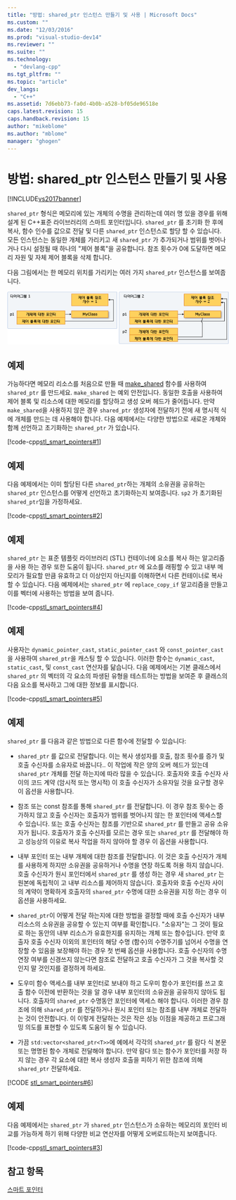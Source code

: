 ```yaml
---
title: "방법: shared_ptr 인스턴스 만들기 및 사용 | Microsoft Docs"
ms.custom: ""
ms.date: "12/03/2016"
ms.prod: "visual-studio-dev14"
ms.reviewer: ""
ms.suite: ""
ms.technology: 
  - "devlang-cpp"
ms.tgt_pltfrm: ""
ms.topic: "article"
dev_langs: 
  - "C++"
ms.assetid: 7d6ebb73-fa0d-4b0b-a528-bf05de96518e
caps.latest.revision: 15
caps.handback.revision: 15
author: "mikeblome"
ms.author: "mblome"
manager: "ghogen"
---
```

# 방법: shared_ptr 인스턴스 만들기 및 사용
[!INCLUDE[vs2017banner](../assembler/inline/includes/vs2017banner.md)]

`shared_ptr` 형식은 메모리에 있는 개체의 수명을 관리하는데 여러 명 있을 경우를 위해 설계 된 C\+\+표준 라이브러리의 스마트 포인터입니다.  `shared_ptr` 를 초기화 한 후에 복사, 함수 인수를 값으로 전달 및 다른 `shared_ptr` 인스턴스로 할당 할 수 있습니다.  모든 인스턴스는 동일한 개체를 가리키고 새 `shared_ptr` 가 추가되거나 범위를 벗어나거나 다시 설정될 때 하나의 "제어 블록"을 공유합니다.  참조 횟수가 0에 도달하면 메모리 자원 및 자체 제어 블록을 삭제 합니다.  
  
 다음 그림에서는 한 메모리 위치를 가리키는 여러 가지 `shared_ptr` 인스턴스를 보여줍니다.  
  
 [![공유 포인터](../cpp/media/shared_ptr.png "shared\_ptr")](assetId:///9785ad08-31d8-411a-86a9-fb9cd9684c27)  
  
## 예제  
 가능하다면 메모리 리소스를 처음으로 만들 때 [make\_shared](../Topic/make_shared%20\(%3Cmemory%3E\).md) 함수를 사용하여 `shared_ptr` 를 만드세요.  `make_shared` 는 예외 안전입니다.  동일한 호출을 사용하여 제어 블록 및 리소스에 대한 메모리를 할당하고 생성 오버 헤드가 줄어듭니다.  만약 `make_shared`을 사용하지 않은 경우 `shared_ptr` 생성자에 전달하기 전에 새 명시적 식에 개체를 만드는 데 사용해야 합니다.  다음 예제에서는 다양한 방법으로 새로운 개체와 함께 선언하고 초기화하는 `shared_ptr` 가 있습니다.  
  
 [!code-cpp[stl_smart_pointers#1](../cpp/codesnippet/CPP/how-to-create-and-use-shared-ptr-instances_1.cpp)]  
  
## 예제  
 다음 예제에서는 이미 할당된 다른 `shared_ptr`하는 개체의 소유권을 공유하는 `shared_ptr` 인스턴스를 어떻게 선언하고 초기화하는지 보여줍니다.  `sp2` 가 초기화된 `shared_ptr`임을 가정하세요.  
  
 [!code-cpp[stl_smart_pointers#2](../cpp/codesnippet/CPP/how-to-create-and-use-shared-ptr-instances_2.cpp)]  
  
## 예제  
 `shared_ptr` 는 표준 템플릿 라이브러리 \(STL\) 컨테이너에 요소를 복사 하는 알고리즘을 사용 하는 경우 또한 도움이 됩니다.  `shared_ptr` 에 요소를 래핑할 수 있고 내부 메모리가 필요할 만큼 유효하고 더 이상인지 아닌지를 이해하면서 다른 컨테이너로 복사 할 수 있습니다.  다음 예제에서는 `shared_ptr` 에 `replace_copy_if` 알고리즘을 만들고 이를 벡터에 사용하는 방법을 보여 줍니다.  
  
 [!code-cpp[stl_smart_pointers#4](../cpp/codesnippet/CPP/how-to-create-and-use-shared-ptr-instances_3.cpp)]  
  
## 예제  
 사용자는 `dynamic_pointer_cast`, `static_pointer_cast` 와 `const_pointer_cast` 을 사용하여 `shared_ptr`을 캐스팅 할 수 있습니다.  이러한 함수는 `dynamic_cast`, `static_cast`, 및 `const_cast` 연산자를 닮습니다.  다음 예제에서는 기본 클래스에서 `shared_ptr` 의 벡터의 각 요소의 파생된 유형을 테스트하는 방법을 보여준 후 클래스의 다음 요소를 복사하고 그에 대한 정보를 표시합니다.  
  
 [!code-cpp[stl_smart_pointers#5](../cpp/codesnippet/CPP/how-to-create-and-use-shared-ptr-instances_4.cpp)]  
  
## 예제  
 `shared_ptr` 를 다음과 같은 방법으로 다른 함수에 전달할 수 있습니다:  
  
-   `shared_ptr` 를 값으로 전달합니다.  이는 복사 생성자를 호출, 참조 횟수를 증가 및 호출 수신자를 소유자로 바꿉니다..  이 작업에 작은 양의 오버 헤드가 있는데 `shared_ptr` 개체를 전달 하는지에 따라 많을 수 있습니다.  호출자와 호출 수신자 사이의 코드 계약 \(암시적 또는 명시적\) 이 호출 수신자가 소유자일 것을 요구할 경우 이 옵션을 사용합니다.  
  
-   참조 또는 const 참조를 통해 `shared_ptr` 를 전달합니다.  이 경우 참조 횟수는 증가하지 않고 호출 수신자는 호출자가 범위를 벗어나지 않는 한 포인터에 액세스할 수 있습니다.  또는 호출 수신자는 참조를 기반으로 `shared_ptr` 를 만들고 공유 소유자가 됩니다.  호출자가 호출 수신자를 모르는 경우 또는 `shared_ptr` 를 전달해야 하고 성능상의 이유로 복사 작업을 하지 않아야 할 경우 이 옵션을 사용합니다.  
  
-   내부 포인터 또는 내부 개체에 대한 참조를 전달합니다.  이 것은 호출 수신자가 개체를 사용하게 하지만 소유권을 공유하거나 수명을 연장 하도록 허용 하지 않습니다.  호출 수신자가 원시 포인터에서 `shared_ptr` 를 생성 하는 경우 새 `shared_ptr` 는 원본에 독립적이 고 내부 리소스를 제어하지 않습니다.  호출자와 호출 수신자 사이의 계약이 명확하게 호출자의 `shared_ptr` 수명에 대한 소유권을 지정 하는 경우 이 옵션을 사용하세요.  
  
-   `shared_ptr`이 어떻게 전달 하는지에 대한 방법을 결정할 때에 호출 수신자가 내부 리소스의 소유권을 공유할 수 있는지 여부를 확인합니다.  "소유자"는 그 것이 필요로 하는 동안의 내부 리소스가 유효한지를 유지하는 개체 또는 함수입니다.  만약 호출자 호출 수신자 이외의 포인터의 해당 수명 \(함수\)의 수명주기를 넘어서 수명을 연장할 수 있음을 보장해야 하는 경우 첫 번째 옵션을 사용합니다.  호출 수신자의 수명 연장 여부를 신경쓰지 않는다면 참조로 전달하고 호출 수신자가 그 것을 복사할 것인지 말 것인지를 결정하게 하세요.  
  
-   도우미 함수 액세스를 내부 포인터로 보내야 하고 도우미 함수가 포인터를 쓰고 호출 함수 이전에 반환하는 것을 알 경우 내부 포인터의 소유권을 공유하지 않아도 됩니다.  호출자의 `shared_ptr` 수명동안 포인터에 액세스 해야 합니다.  이러한 경우 참조에 의해 `shared_ptr` 를 전달하거나 원시 포인터 또는 참조를 내부 개체로 전달하는 것이 안전합니다.  이 이렇게 전달하는 것은 작은 성능 이점을 제공하고 프로그래밍 의도를 표현할 수 있도록 도움이 될 수 있습니다.  
  
-   가끔 `std:vector<shared_ptr<T>>`에 예에서 각각의 `shared_ptr` 를 람다 식 본문 또는 명명된 함수 개체로 전달해야 합니다.  만약 람다 또는 함수가 포인터를 저장 하지 않는 경우 각 요소에 대한 복사 생성자 호출을 피하기 위한 참조에 의해 `shared_ptr` 전달하세요.  
  
 [!CODE [stl_smart_pointers#6](../CodeSnippet/VS_Snippets_Cpp/stl_smart_pointers#6)]  
  
## 예제  
 다음 예제에서는 `shared_ptr` 가 `shared_ptr` 인스턴스가 소유하는 메모리의 포인터 비교를 가능하게 하기 위해 다양한 비교 연산자를 어떻게 오버로드하는지 보여줍니다.  
  
 [!code-cpp[stl_smart_pointers#3](../cpp/codesnippet/CPP/how-to-create-and-use-shared-ptr-instances_6.cpp)]  
  
## 참고 항목  
 [스마트 포인터](../cpp/smart-pointers-modern-cpp.md)